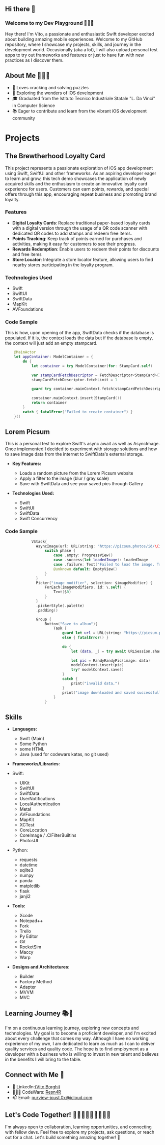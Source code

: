## Hi there 👋

### Welcome to my Dev Playground 👨🏼‍💻
Hey there! I'm Vito, a passionate and enthusiastic Swift developer excited about building amazing mobile experiences. 
Welcome to my GitHub repository, where I showcase my projects, skills, and journey in the development world. 
Occasionally (aka a lot), I will also upload personal test apps to try out frameworks and features or just to have fun with new practices as I discover them.

## About Me 🙋🏼‍♂️
- 🧩 Loves cracking and solving puzzles
- 📱 Exploring the wonders of iOS development
- 🎓 Graduated from the Istituto Tecnico Industriale Statale "L. Da Vinci" in Computer Science 
- 📚 Eager to contribute and learn from the vibrant iOS development community

# Projects

## The Brewtherhood Loyalty Card
This project represents a passionate exploration of iOS app development using Swift, SwiftUI and other frameworks. As an aspiring developer eager to learn and grow, this tech demo showcases the application of newly acquired skills and the enthusiasm to create an innovative loyalty card experience for users. Customers can earn points, rewards, and special offers through this app, encouraging repeat business and promoting brand loyalty.

### Features
- **Digital Loyalty Cards**: Replace traditional paper-based loyalty cards with a digital version through the usage of a QR code scanner with dedicated QR codes to add stamps and redeem free items.
- **Points Tracking**: Keep track of points earned for purchases and activities, making it easy for customers to see their progress.
- **Rewards Redemption**: Enable users to redeem their points for discounts and free items
- **Store Locator**: Integrate a store locator feature, allowing users to find nearby stores participating in the loyalty program.

### Technologies Used
- Swift
- SwiftUI
- SwiftData
- MapKit
- AVFoundations

### **Code Sample**
  This is how, upon opening of the app, SwiftData checks if the database is populated. If it is, the context loads the data but if the database is empty, the context will just add an empty stampcard.
```swift
    @MainActor
    let appContainer: ModelContainer = {
        do {
            let container = try ModelContainer(for: StampCard.self)
            
            var stampCardFetchDescriptor = FetchDescriptor<StampCard>()
            stampCardFetchDescriptor.fetchLimit = 1
            
            guard try container.mainContext.fetch(stampCardFetchDescriptor).count == 0 else { return container }
            
            container.mainContext.insert(StampCard())
            return container
        }
        catch { fatalError("Failed to create container") }
    }()
```

## Lorem Picsum
This is a personal test to explore Swift's async await as well as AsyncImage. Once implemented I decided to experiment with storage solutions and how to save Image data from the internet to SwiftData's external storage.

- **Key Features:**
  - Loads a random picture from the Lorem Picsum website
  - Apply a filter to the image (blur / gray scale)
  - Save with SwiftData and see your saved pics through Gallery

- **Technologies Used:**
  - Swift
  - SwiftUI
  - SwiftData
  - Swift Concurrency

### **Code Sample**
  ```swift
              VStack{
                AsyncImage(url: URL(string: "https://picsum.photos/id/\(id)/400/300/?\(imageModifier)"), scale: 1) { phase in
                    switch phase {
                        case .empty: ProgressView()
                        case .success(let loadedImage): loadedImage
                        case .failure: Text("Failed to load the image. Try Again.")
                        @unknown default: EmptyView()
                    }
                }
                Picker("image modifier", selection: $imageModifier) {
                    ForEach(imageModifiers, id: \.self) {
                        Text($0)
                    }
                }
                .pickerStyle(.palette)
                .padding()

                Group {
                    Button("Save to album"){
                        Task {
                            guard let url = URL(string: "https://picsum.photos/id/\(id)/400/300/?\(imageModifier)") 
                            else { fatalError() }
                            
                            do {
                                let (data, _) = try await URLSession.shared.data(from: url)
                                
                                let pic = RandyRandyPic(image: data)
                                modelContext.insert(pic)
                                try? modelContext.save()
                            }
                            catch {
                                print("invalid data.")
                            }
                            print("image downloaded and saved successfully.")
                        }
                    }
  ```

## Skills

- **Languages:**
  - Swift (Main)
  - Some Python
  - some HTML
  - Java (used for codewars katas, no git used)

- **Frameworks/Libraries:**
- Swift:
  - UIKit
  - SwiftUI
  - SwiftData
  - UserNotifications
  - LocalAuthentication
  - Metal
  - AVFoundations
  - MapKit
  - XCTest
  - CoreLocation
  - CoreImage / .CIFilterBuiltins
  - PhotosUI
 
- Python:
  - requests
  - datetime
  - sqlite3
  - numpy
  - panda
  - matplotlib
  - flask
  - janji2

- **Tools:**
  - Xcode
  - Notepad++
  - Fork
  - Trello
  - Py Editor
  - Git
  - RocketSim
  - Maccy
  - Warp

- **Designs and Architectures:**
  - Builder
  - Factory Method
  - Adapter
  - MVVM
  - MVC


## Learning Journey 📚📖
I'm on a continuous learning journey, exploring new concepts and technologies. My goal is to become a proficient developer, and I'm excited about every challenge that comes my way.
Although I have no working experience of my own, I am dedicated to learn as much as I can to deliver quality services and quality code. 
The hope is to find employment as a developer with a business who is willing to invest in new talent and believes in the benefits I will bring to the table.

## Connect with Me 🔗
- 💼 LinkedIn:([Vito Borghi](https://www.linkedin.com/in/vito-borghi/))
- 👨🏼‍💻 CodeWars: [Resn4R](https://www.codewars.com/users/Resn4R)
- 📫 Email: purview-joust.0x@icloud.com

## Let's Code Together! 👨🏼‍💻👨🏼‍💻👨🏼‍💻
I'm always open to collaboration, learning opportunities, and connecting with fellow devs. Feel free to explore my projects, ask questions, or reach out for a chat. Let's build something amazing together! 🚀
